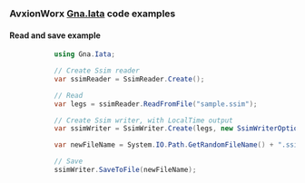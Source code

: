 ### AvxionWorx [Gna.Iata](https://www.nuget.org/packages/Gna.Iata/1.0.0.72#show-readme-container) code examples

#### Read and save example
 ```csharp
            using Gna.Iata;

            // Create Ssim reader
            var ssimReader = SsimReader.Create();

            // Read
            var legs = ssimReader.ReadFromFile("sample.ssim");

            // Create Ssim writer, with LocalTime output
            var ssimWriter = SsimWriter.Create(legs, new SsimWriterOptions() { LocalTime = true });

            var newFileName = System.IO.Path.GetRandomFileName() + ".ssim";

            // Save
            ssimWriter.SaveToFile(newFileName);
```

